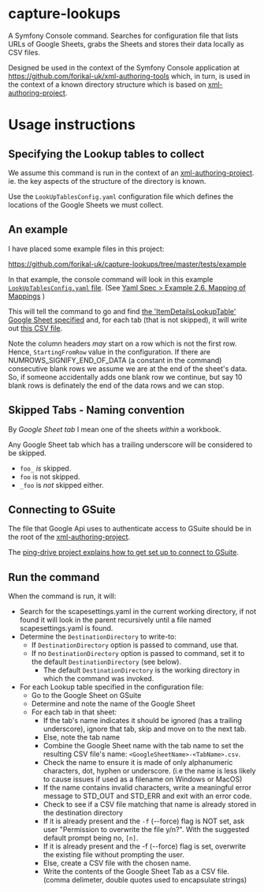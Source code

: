 # capture-lookups
A Symfony Console command. Searches for configuration file that lists URLs of Google Sheets, grabs the Sheets and stores their data locally as CSV files.

Designed be used in the context of the Symfony Console application at https://github.com/forikal-uk/xml-authoring-tools which, in turn, is used in the context of a known directory structure which is based on [xml-authoring-project](https://github.com/forikal-uk/xml-authoring-project).


# Usage instructions


## Specifying the Lookup tables to collect

We assume this command is run in the context of an [xml-authoring-project](https://github.com/forikal-uk/xml-authoring-project). ie. the key aspects of the structure of the directory is known.

Use the `LookUpTablesConfig.yaml` configuration file which defines the locations of the Google Sheets we must collect.

## An example 

I have placed some example files in this project:

https://github.com/forikal-uk/capture-lookups/tree/master/tests/example

In that example, the console command will look in this example [`LookUpTablesConfig.yaml` file](https://github.com/forikal-uk/capture-lookups/blob/master/tests/example/LookUpTablesConfig.yaml).
(See [Yaml Spec > Example 2.6. Mapping of Mappings](http://yaml.org/spec/1.2/spec.html#id2759963) )


This will tell the command to go and find [the 'ItemDetailsLookupTable' Google Sheet specified](https://docs.google.com/spreadsheets/d/1ShazUnvBjWMe1OwJhpoegtx6QfqO8JITtkGlnLgEZrU/edit#gid=0) and, for each tab (that is not skipped), it will write out [this CSV file](https://github.com/forikal-uk/capture-lookups/blob/master/tests/example/ItemDetailsLookupTable-Sheet1.csv).

Note the column headers _may_ start on a row which is not the first row. Hence, `StartingFromRow` value in the configuration.
If there are NUMROWS_SIGNIFY_END_OF_DATA (a constant in the command) consecutive blank rows we assume we are at the end of the sheet's data. So, if someone accidentally adds one blank row we continue, but say 10 blank rows is definately the end of the data rows and we can stop.

## Skipped Tabs - Naming convention

By _Google Sheet tab_ I mean one of the sheets _within_ a workbook. 

Any Google Sheet tab which has a trailing underscore will be considered to be skipped. 

* `foo_` *is* skipped.
* `foo` is not skipped.
* `_foo` is *not* skipped either. 

## Connecting to GSuite

The file that Google Api uses to authenticate access to GSuite should be in the root of the [xml-authoring-project](https://github.com/forikal-uk/xml-authoring-project).

The [ping-drive project explains how to get set up to connect to GSuite](https://github.com/forikal-uk/ping-drive#usage).


## Run the command

When the command is run, it will:

* Search for the scapesettings.yaml in the current working directory, if not found it will look in the parent recursively until a file named scapesettings.yaml is found.
* Determine the `DestinationDirectory` to write-to:
  * If `DestinationDirectory` option is passed to command, use that.
  * If no `DestinationDirectory` option is passed to command, set it to the default `DestinationDirectory` (see below). 
    * The default `DestinationDirectory` is the working directory in which the command was invoked. 
* For each Lookup table specified in the configuration file:
  * Go to the Google Sheet on GSuite
  * Determine and note the name of the Google Sheet
  * For each tab in that sheet:
    * If the tab's name indicates it should be ignored (has a trailing underscore), ignore that tab, skip and move on to the next tab.
    * Else, note the tab name
    * Combine the Google Sheet name with the tab name to set the resulting CSV file's name: `<GoogleSheetName>-<TabName>.csv`. 
    * Check the name to ensure it is made of only alphanumeric characters, dot, hyphen or underscore. (i.e the name is less likely to cause issues if used as a filename on Windows or MacOS)  
    * If the name contains invalid characters, write a meaningful error message to STD_OUT and STD_ERR and exit with an error code.  
    * Check to see if a CSV file matching that name is already stored in the destination directory
    * If it is already present and the `-f` (--force) flag  is NOT set, ask user "Permission to overwrite the file y/n?". With the suggested default prompt being no, `[n]`.
    * If it is already present and the -f (--force) flag  is set, overwrite the existing file without prompting the user.
    * Else, create a CSV file with the chosen name. 
    * Write the contents of the Google Sheet Tab as a CSV file. (comma delimeter, double quotes used to encapsulate strings)  



